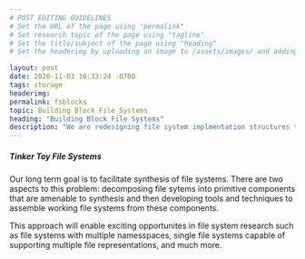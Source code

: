 ```yaml
---
# POST EDITING GUIDELINES
# Set the URL of the page using "permalink"
# Set research topic of the page using "tagline"
# Set the title/subject of the page using "heading"
# Set the headerimg by uploading an image to /assets/images/ and adding the URL to "headerimg"

layout: post
date: 2020-11-03 16:33:24 -0700
tags: storage 
headerimg:
permalink: fsblocks
topic: Building Block File Systems
heading: "Building Block File Systems"
description: "We are redesigning file system implmentation structures to enable synthesis of file system components and automated file system assembly."
---
```

<!-- Project Overview section -->
<div class="container-fluid bg-gray my-5 py-5">
    <div class="container pt-4">
        <h5>Tinker Toy File Systems</h5>
        <P>
	Our long term goal is to facilitate synthesis of file systems.
	There are two aspects to this problem: decomposing file sytems into
	primitive components that are amenable to synthesis and then
	developing tools and techniques to assemble working file systems
	from these components.
	</P>
	<p>
	This approach will enable exciting opportunites in file system
	research such as file systems with multiple namesspaces,
	single file systems capable of supporting multiple file
	representations, and much more.
	</p>
    </div>
</div>
